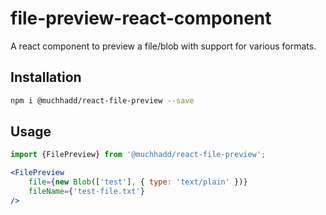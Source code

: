 # file-preview-react-component

A react component to preview a file/blob with support for various formats.

## Installation

```bash
npm i @muchhadd/react-file-preview --save
```

## Usage

```jsx
import {FilePreview} from '@muchhadd/react-file-preview';

<FilePreview
    file={new Blob(['test'], { type: 'text/plain' })}
    fileName={'test-file.txt'}
/>

```
